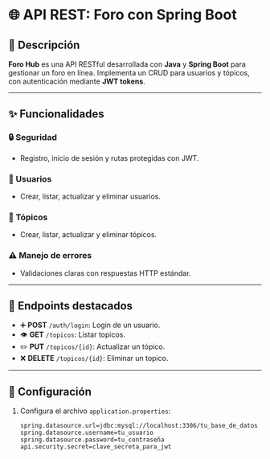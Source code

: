 # 🌐 API REST: Foro con Spring Boot

## 📄 Descripción
**Foro Hub** es una API RESTful desarrollada con **Java** y **Spring Boot** para gestionar un foro en línea. Implementa un CRUD para usuarios y tópicos, con autenticación mediante **JWT tokens**.

---

## ✨ Funcionalidades

### 🔒 Seguridad
- Registro, inicio de sesión y rutas protegidas con JWT.

### 👥 Usuarios
- Crear, listar, actualizar y eliminar usuarios.

### 📝 Tópicos
- Crear, listar, actualizar y eliminar tópicos.

### ⚠️ Manejo de errores
- Validaciones claras con respuestas HTTP estándar.

---

## 📖 Endpoints destacados

- ➕ **POST** `/auth/login`: Login de un usuario.
- 👁️ **GET** `/topicos`: Listar topicos.
- ✏️ **PUT** `/topicos/{id}`: Actualizar un tópico.
- ❌ **DELETE** `/topicos/{id}`: Eliminar un topico.

---

## 🔧 Configuración

1. Configura el archivo `application.properties`:
   ```properties
   spring.datasource.url=jdbc:mysql://localhost:3306/tu_base_de_datos
   spring.datasource.username=tu_usuario
   spring.datasource.password=tu_contraseña
   api.security.secret=clave_secreta_para_jwt

